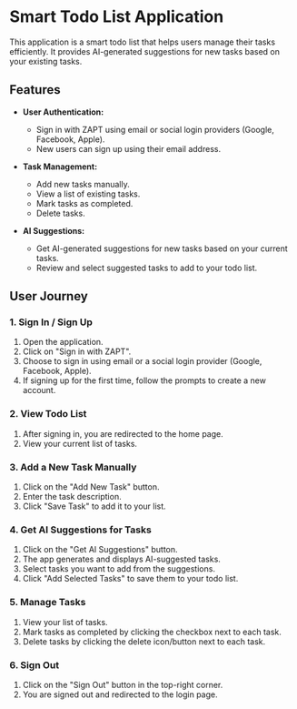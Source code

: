 # Smart Todo List Application

This application is a smart todo list that helps users manage their tasks efficiently. It provides AI-generated suggestions for new tasks based on your existing tasks.

## Features

- **User Authentication:**
  - Sign in with ZAPT using email or social login providers (Google, Facebook, Apple).
  - New users can sign up using their email address.

- **Task Management:**
  - Add new tasks manually.
  - View a list of existing tasks.
  - Mark tasks as completed.
  - Delete tasks.

- **AI Suggestions:**
  - Get AI-generated suggestions for new tasks based on your current tasks.
  - Review and select suggested tasks to add to your todo list.

## User Journey

### 1. Sign In / Sign Up

1. Open the application.
2. Click on "Sign in with ZAPT".
3. Choose to sign in using email or a social login provider (Google, Facebook, Apple).
4. If signing up for the first time, follow the prompts to create a new account.

### 2. View Todo List

1. After signing in, you are redirected to the home page.
2. View your current list of tasks.

### 3. Add a New Task Manually

1. Click on the "Add New Task" button.
2. Enter the task description.
3. Click "Save Task" to add it to your list.

### 4. Get AI Suggestions for Tasks

1. Click on the "Get AI Suggestions" button.
2. The app generates and displays AI-suggested tasks.
3. Select tasks you want to add from the suggestions.
4. Click "Add Selected Tasks" to save them to your todo list.

### 5. Manage Tasks

1. View your list of tasks.
2. Mark tasks as completed by clicking the checkbox next to each task.
3. Delete tasks by clicking the delete icon/button next to each task.

### 6. Sign Out

1. Click on the "Sign Out" button in the top-right corner.
2. You are signed out and redirected to the login page.